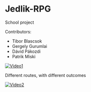# Jedlik-RPG
School project

Contributors:
- Tibor Blascsok
- Gergely Gurumlai
- Dávid Pákozdi
- Patrik Miski


[![Video1](https://img.youtube.com/vi/hsU2WzixvmQ/0.jpg)](https://www.youtube.com/watch?v=hsU2WzixvmQ)


Different routes, with different outcomes


[![Video2](https://img.youtube.com/vi/ZIdouiKTi3E/1.jpg)](https://www.youtube.com/watch?v=ZIdouiKTi3E)
